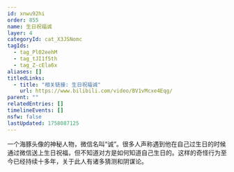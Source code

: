 ```yaml
---
id: xnwu92hi
order: 855
name: 生日祝福诚
layer: 4
categoryId: cat_X3JSNomc
tagIds:
  - tag_Pl02eehM
  - tag_tJI1f5th
  - tag_Z-cEla6x
aliases: []
titledLinks:
  - title: "相关链接: 生日祝福诚"
    url: https://www.bilibili.com/video/BV1vMcxe4Eqg/
parent: ""
relatedEntries: []
timelineEvents: []
nsfw: false
lastUpdated: 1758087125
---
```


一个海豚头像的神秘人物，微信名叫“诚”。很多人声称遇到他在自己过生日的时候通过微信送上生日祝福，但不知道对方是如何知道自己生日的。这样的奇怪行为至今已经持续十多年，关于此人有诸多猜测和阴谋论。